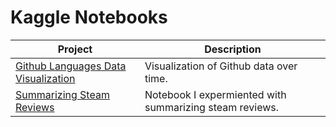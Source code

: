 # Kaggle Notebooks

| Project | Description |
---------- | --------------
| [Github Languages Data Visualization](./GithubLanguagesDataVisualization/notebook.ipynb) | Visualization of Github data over time. |
| [Summarizing Steam Reviews](./SummarizingSteamReviews/notebook.ipynb) | Notebook I expermiented with summarizing steam reviews. |
